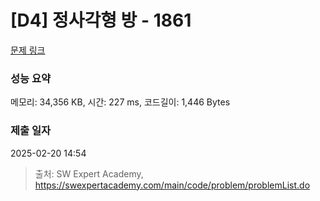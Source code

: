 # [D4] 정사각형 방 - 1861 

[문제 링크](https://swexpertacademy.com/main/code/problem/problemDetail.do?contestProbId=AV5LtJYKDzsDFAXc) 

### 성능 요약

메모리: 34,356 KB, 시간: 227 ms, 코드길이: 1,446 Bytes

### 제출 일자

2025-02-20 14:54



> 출처: SW Expert Academy, https://swexpertacademy.com/main/code/problem/problemList.do